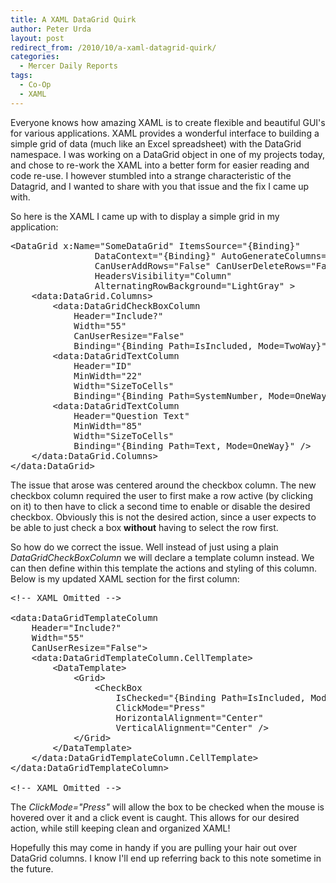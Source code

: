 ```yaml
---
title: A XAML DataGrid Quirk
author: Peter Urda
layout: post
redirect_from: /2010/10/a-xaml-datagrid-quirk/
categories:
  - Mercer Daily Reports
tags:
  - Co-Op
  - XAML
---
```

Everyone knows how amazing XAML is to create flexible and beautiful GUI's for various applications. XAML provides a wonderful interface to building a simple grid of data (much like an Excel spreadsheet) with the DataGrid namespace. I was working on a DataGrid object in one of my projects today, and chose to re-work the XAML into a better form for easier reading and code re-use. I however stumbled into a strange characteristic of the Datagrid, and I wanted to share with you that issue and the fix I came up with.

So here is the XAML I came up with to display a simple grid in my application:

<pre class="brush: xml; title: ; notranslate" title="">&lt;DataGrid x:Name="SomeDataGrid" ItemsSource="{Binding}"
                DataContext="{Binding}" AutoGenerateColumns="False"
                CanUserAddRows="False" CanUserDeleteRows="False"
                HeadersVisibility="Column"
                AlternatingRowBackground="LightGray" &gt;
    &lt;data:DataGrid.Columns&gt;
		&lt;data:DataGridCheckBoxColumn
            Header="Include?"
            Width="55"
            CanUserResize="False"
            Binding="{Binding Path=IsIncluded, Mode=TwoWay}" /&gt;
        &lt;data:DataGridTextColumn
            Header="ID"
            MinWidth="22"
            Width="SizeToCells"
            Binding="{Binding Path=SystemNumber, Mode=OneWay}" /&gt;
        &lt;data:DataGridTextColumn
            Header="Question Text"
            MinWidth="85"
            Width="SizeToCells"
            Binding="{Binding Path=Text, Mode=OneWay}" /&gt;
    &lt;/data:DataGrid.Columns&gt;
&lt;/data:DataGrid&gt;
</pre>

The issue that arose was centered around the checkbox column. The new checkbox column required the user to first make a row active (by clicking on it) to then have to click a second time to enable or disable the desired checkbox. Obviously this is not the desired action, since a user expects to be able to just check a box **without** having to select the row first.

So how do we correct the issue. Well instead of just using a plain *DataGridCheckBoxColumn* we will declare a template column instead. We can then define within this template the actions and styling of this column. Below is my updated XAML section for the first column:

<pre class="brush: xml; title: ; notranslate" title="">&lt;!-- XAML Omitted --&gt;

&lt;data:DataGridTemplateColumn
	Header="Include?"
	Width="55"
	CanUserResize="False"&gt;
	&lt;data:DataGridTemplateColumn.CellTemplate&gt;
		&lt;DataTemplate&gt;
			&lt;Grid&gt;
				&lt;CheckBox
					IsChecked="{Binding Path=IsIncluded, Mode=TwoWay}"
					ClickMode="Press"
					HorizontalAlignment="Center"
					VerticalAlignment="Center" /&gt;
			&lt;/Grid&gt;
		&lt;/DataTemplate&gt;
	&lt;/data:DataGridTemplateColumn.CellTemplate&gt;
&lt;/data:DataGridTemplateColumn&gt;

&lt;!-- XAML Omitted --&gt;
</pre>

The *ClickMode="Press"* will allow the box to be checked when the mouse is hovered over it and a click event is caught. This allows for our desired action, while still keeping clean and organized XAML!

Hopefully this may come in handy if you are pulling your hair out over DataGrid columns. I know I'll end up referring back to this note sometime in the future.
